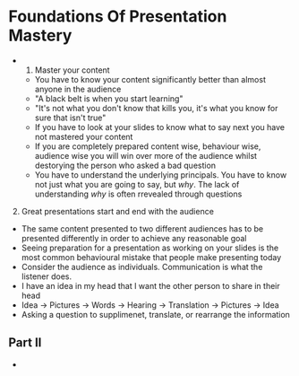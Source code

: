 # Foundations Of Presentation Mastery

* 1. Master your content
  - You have to know your content significantly better than almost anyone in
    the audience
  - "A black belt is when you start learning"
  - "It's not what you don't know that kills you, it's what you know for
    sure that isn't true"
  - If you have to look at your slides to know what to say next you have not
    mastered your content
  - If you are completely prepared content wise, behaviour wise, audience
    wise you will win over more of the audience whilst destorying the person
    who asked a bad question
  - You have to understand the underlying principals.  You have to know not
    just what you are going to say, but *why*.  The lack of understanding *why* is often rrevealed through questions
2. Great presentations start and end with the audience
  - The same content presented to two different audiences has to be presented
    differently in order to achieve any reasonable goal
  - Seeing preparation for a presentation as working on your slides is the
    most common behavioural mistake that people make presenting today
  - Consider the audience as individuals.  Communication is what the listener
    does.
  - I have an idea in my head that I want the other person to share in their
    head
  - Idea -> Pictures -> Words -> Hearing -> Translation -> Pictures ->  Idea
  - Asking a question to supplimenet, translate, or rearrange the information

## Part II

* 
